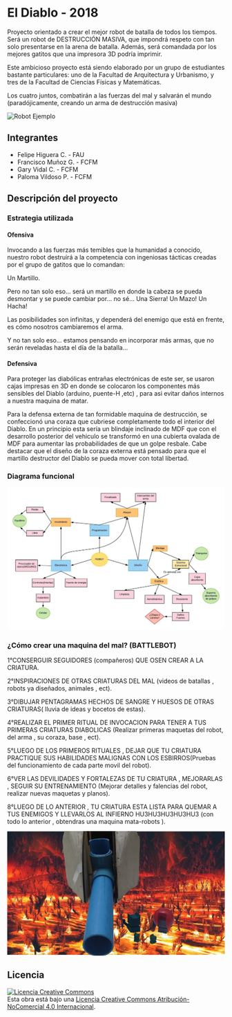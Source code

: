 # El Diablo - 2018

Proyecto orientado a crear el mejor robot de batalla de todos los tiempos. Será un robot de DESTRUCCIÓN MASIVA, que impondrá respeto con tan solo presentarse en la arena de batalla. Además, será comandada por los mejores gatitos que una impresora 3D podría imprimir.

Este ambicioso proyecto está siendo elaborado por un grupo de estudiantes bastante particulares: uno de la Facultad de Arquitectura y Urbanismo, y tres de la Facultad de Ciencias Físicas y Matemáticas.

Los cuatro juntos, combatirán a las fuerzas del mal y salvarán el mundo (paradójicamente, creando un arma de destrucción masiva)

![Robot Ejemplo](/multimedia/hell2.png)

## Integrantes

- Felipe Higuera C. - FAU
- Francisco Muñoz G. - FCFM
- Gary Vidal C. - FCFM
- Paloma Vildoso P. - FCFM


## Descripción del proyecto

### Estrategia utilizada
#### Ofensiva
Invocando a las fuerzas más temibles que la humanidad a conocido, nuestro robot destruirá a la competencia con ingeniosas tácticas creadas por el grupo de gatitos que lo comandan:

Un Martillo.

Pero no tan solo eso... será un martillo en donde la cabeza se pueda desmontar y se puede cambiar por... no sé... Una Sierra! Un Mazo! Un Hacha!

Las posibilidades son infinitas, y dependerá del enemigo que está en frente, es cómo nosotros cambiaremos el arma.

Y no tan solo eso... estamos pensando en incorporar más armas, que no serán reveladas hasta el día de la batalla...

#### Defensiva
Para proteger las diabólicas entrañas electrónicas de este ser, se usaron cajas impresas en 3D en donde se colocaron los componentes más sensibles del Diablo (arduino, puente-H ,etc) , para asi evitar daños internos a nuestra maquina de matar. 

Para la defensa externa de tan formidable maquina de destrucción, se confeccionó una coraza que cubriese completamente todo el interior del Diablo. En un principio esta sería un blindaje inclinado de MDF que con el desarrollo posterior del vehiculo se transformó en una cubierta ovalada de MDF para aumentar las probabilidades de que un golpe resbale. Cabe destacar que el diseño de la coraza externa está pensado para que el martillo destructor del Diablo se pueda mover con total libertad.


### Diagrama funcional

![](/multimedia/Diagrama_de_ideas.jpeg)

### ¿Cómo crear una maquina del mal? (BATTLEBOT)

1°CONSERGUIR SEGUIDORES (compañeros) QUE OSEN CREAR A LA CRIATURA.

2°INSPIRACIONES DE OTRAS CRIATURAS DEL MAL (videos de batallas , robots ya diseñados, animales , ect).

3°DIBUJAR PENTAGRAMAS HECHOS DE SANGRE Y HUESOS DE OTRAS CRIATURAS( lluvia de ideas y bocetos de estas).

4°REALIZAR EL PRIMER RITUAL DE INVOCACION PARA TENER A TUS PRIMERAS CRIATURAS DIABOLICAS (Realizar primeras maquetas del robot, del arma , su coraza, base , ect).

5°LUEGO DE LOS PRIMEROS RITUALES , DEJAR QUE TU CRIATURA PRACTIQUE SUS HABILIDADES MALIGNAS CON LOS ESBIRROS(Pruebas del funcionamiento de cada parte movil del robot).

6°VER LAS DEVILIDADES Y FORTALEZAS DE TU CRIATURA , MEJORARLAS , SEGUIR SU ENTRENAMIENTO (Mejorar detalles y falencias del robot, realizar nuevas maquetas y planos).

8°LUEGO DE LO ANTERIOR , TU CRIATURA ESTA LISTA PARA QUEMAR A TUS ENEMIGOS Y LLEVARLOS AL INFIERNO HU3HU3HU3HU3HU3
(con todo lo anterior , obtendras una maquina mata-robots ).


![Robot Ejemplo](/multimedia/THE_EVIL.png)


## Licencia
<a rel="license" href="http://creativecommons.org/licenses/by-nc/4.0/"><img alt="Licencia Creative Commons" style="border-width:0" src="https://i.creativecommons.org/l/by-nc/4.0/88x31.png" /></a><br />Esta obra está bajo una <a rel="license" href="http://creativecommons.org/licenses/by-nc/4.0/">Licencia Creative Commons Atribución-NoComercial 4.0 Internacional</a>.
